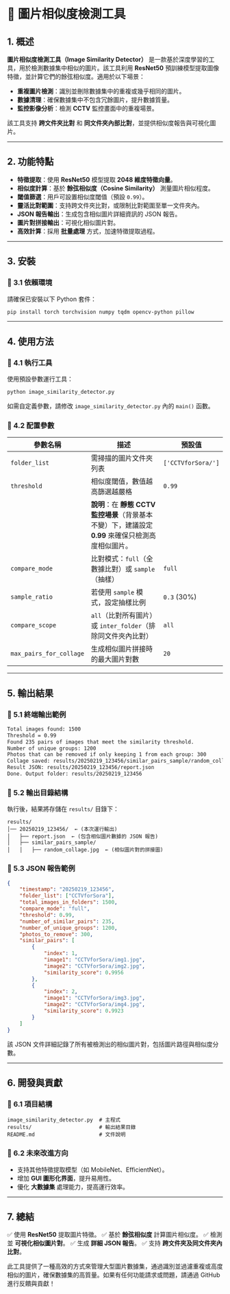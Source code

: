 # 📌 圖片相似度檢測工具

## **1. 概述**

**圖片相似度檢測工具（Image Similarity Detector）** 是一款基於深度學習的工具，用於檢測數據集中相似的圖片。該工具利用 **ResNet50** 預訓練模型提取圖像特徵，並計算它們的餘弦相似度。適用於以下場景：

- **重複圖片檢測**：識別並刪除數據集中的重複或幾乎相同的圖片。
- **數據清理**：確保數據集中不包含冗餘圖片，提升數據質量。
- **監控影像分析**：檢測 **CCTV** 監控畫面中的重複場景。

該工具支持 **跨文件夾比對** 和 **同文件夾內部比對**，並提供相似度報告與可視化圖片。

---

## **2. 功能特點**

- **特徵提取**：使用 **ResNet50** 模型提取 **2048 維度特徵向量**。
- **相似度計算**：基於 **餘弦相似度（Cosine Similarity）** 測量圖片相似程度。
- **閾值篩選**：用戶可設置相似度閾值（預設 `0.99`）。
- **靈活比對範圍**：支持跨文件夾比對，或限制比對範圍至單一文件夾內。
- **JSON 報告輸出**：生成包含相似圖片詳細資訊的 JSON 報告。
- **圖片對拼接輸出**：可視化相似圖片對。
- **高效計算**：採用 **批量處理** 方式，加速特徵提取過程。

---

## **3. 安裝**

### **📌 3.1 依賴環境**
請確保已安裝以下 Python 套件：

```bash
pip install torch torchvision numpy tqdm opencv-python pillow
```

---

## **4. 使用方法**

### **📌 4.1 執行工具**

使用預設參數運行工具：
```bash
python image_similarity_detector.py
```

如需自定義參數，請修改 `image_similarity_detector.py` 內的 `main()` 函數。

### **📌 4.2 配置參數**

| 參數名稱        | 描述                                            | 預設值 |
|---------------|---------------------------------|------|
| `folder_list` | 需掃描的圖片文件夾列表                    | `['CCTVforSora/']` |
| `threshold`   | 相似度閾值，數值越高篩選越嚴格             | `0.99` |
|               | **說明**：在 **靜態 CCTV 監控場景**（背景基本不變）下，建議設定 **0.99** 來確保只檢測高度相似圖片。 |
| `compare_mode`| 比對模式：`full`（全數據比對）或 `sample`（抽樣） | `full` |
| `sample_ratio`| 若使用 `sample` 模式，設定抽樣比例         | `0.3` (30%) |
| `compare_scope`| `all`（比對所有圖片）或 `inter_folder`（排除同文件夾內比對） | `all` |
| `max_pairs_for_collage` | 生成相似圖片拼接時的最大圖片對數 | `20` |

---

## **5. 輸出結果**

### **📌 5.1 終端輸出範例**

```bash
Total images found: 1500
Threshold = 0.99
Found 235 pairs of images that meet the similarity threshold.
Number of unique groups: 1200
Photos that can be removed if only keeping 1 from each group: 300
Collage saved: results/20250219_123456/similar_pairs_sample/random_collage.jpg
Result JSON: results/20250219_123456/report.json
Done. Output folder: results/20250219_123456
```

### **📌 5.2 輸出目錄結構**

執行後，結果將存儲在 `results/` 目錄下：
```
results/
│── 20250219_123456/  ← (本次運行輸出)
│   ├── report.json  ← (包含相似圖片數據的 JSON 報告)
│   ├── similar_pairs_sample/  
│   │   ├── random_collage.jpg  ← (相似圖片對的拼接圖)
```

### **📌 5.3 JSON 報告範例**

```json
{
    "timestamp": "20250219_123456",
    "folder_list": ["CCTVforSora"],
    "total_images_in_folders": 1500,
    "compare_mode": "full",
    "threshold": 0.99,
    "number_of_similar_pairs": 235,
    "number_of_unique_groups": 1200,
    "photos_to_remove": 300,
    "similar_pairs": [
        {
            "index": 1,
            "image1": "CCTVforSora/img1.jpg",
            "image2": "CCTVforSora/img2.jpg",
            "similarity_score": 0.9956
        },
        {
            "index": 2,
            "image1": "CCTVforSora/img3.jpg",
            "image2": "CCTVforSora/img4.jpg",
            "similarity_score": 0.9923
        }
    ]
}
```

該 JSON 文件詳細記錄了所有被檢測出的相似圖片對，包括圖片路徑與相似度分數。

---

## **6. 開發與貢獻**

### **📌 6.1 項目結構**
```
image_similarity_detector.py  # 主程式
results/                      # 輸出結果目錄
README.md                     # 文件說明
```

### **📌 6.2 未來改進方向**
- 支持其他特徵提取模型（如 MobileNet、EfficientNet）。
- 增加 **GUI 圖形化界面**，提升易用性。
- 優化 **大數據集** 處理能力，提高運行效率。

---

## **7. 總結**
✅ 使用 **ResNet50** 提取圖片特徵。
✅ 基於 **餘弦相似度** 計算圖片相似度。
✅ 檢測並 **可視化相似圖片對**。
✅ 生成 **詳細 JSON 報告**。
✅ 支持 **跨文件夾及同文件夾內比對**。

此工具提供了一種高效的方式來管理大型圖片數據集，通過識別並過濾重複或高度相似的圖片，確保數據集的高質量。如果有任何功能請求或問題，請通過 GitHub 進行反饋與貢獻！

